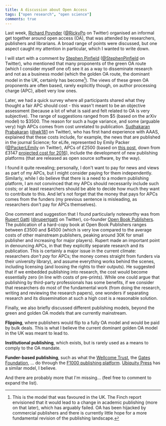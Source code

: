 ```yaml
---
title: A discussion about Open Access
tags: ["open research", "open science"]
comments: true
---
```



Last week, [Richard Poynder](http://richardpoynder.co.uk/)
([@RickyPo](https://twitter.com/RickyPo) on Twitter) organised an
informal get together around open access (OA), that was attended by
researchers, publishers and librarians. A broad range of points were
discussed, but one aspect caught my attention in particular, which I
wanted to write down.

I will start with a comment
by [Stephen Pinfield](https://www.sheffield.ac.uk/is/staff/pinfield)
([@StephenPinfield](https://twitter.com/StephenPinfield) on Twitter),
who mentioned that many proponents of the green OA route (which I
consider myself one of) see it as a way to disseminate research and
not as a business model (which the golden OA route, the dominant model
in the UK, certainly has become[^1]). The views of these green OA
proponents are often based, rarely explicitly though, on author
processing charge (APC), albeit very low ones.

[^1]: This is the model that was favoured in the UK. The Finch report envisioned that it would lead to a change in academic publishing (more on that later), which has arguably failed. OA has been hijacked by commercial publishers and there is currently little hope for a more fundamental revision of the publishing landscape.

Later, we had a quick survey where all participants shared what they
thought a fair APC should cost - this wasn't meant to be an objective
assessment (because a lot of what is said and felt related to OA is
very subjective). The range of suggestions ranged from $5 (based on
the arXiv model) to $3500. The reason for such a huge variance, and
some (arguable very) high APCs comes from cost unrelated to
publication. [Sudhakaran Prabakaran](https://www.gen.cam.ac.uk/directory/sudhakaran-prabakaran) ([@wk181](https://twitter.com/wk181) on
Twitter), who has first hand experience with AAAS, explained that
these costs include, for example, the news that are published in the
journal Science; for eLife, represented by Emily Packer
([@PackerLEmily](https://twitter.com/PackerLEmily) on Twitter), APCs
of £2500 (based
on
[this post](https://elifesciences.org/inside-elife/b6365b76/setting-a-fee-for-publication),
down from
£3147
[projected cost for 2016](https://elifesciences.org/inside-elife/a058ec77/what-it-costs-to-publish)),
include the development of new publishing platforms (that are released
as open source software, by the way).

I found it quite revealing; personally, I don't want to pay for news
and views as part of my APCs, but I might consider paying for them
independently. Similarly, while I do believe that there is a need to a
modern publishing platform, I am not convinced that my APCs should
necessarily include such costs; or at least researchers should be able
to decide how much they want to contribute to this. And let's not
forget that the money that pays for APCs comes from the funders (my
previous sentence is misleading, as researchers don't pay for APCs
themselves).

One comment and suggestion that I found particularly noteworthy was
from [Rupert Gatti](http://www.econ.cam.ac.uk/people/cto/jrjg1)
([@rupertgatti](https://twitter.com/rupertgatti) on Twitter),
co-founder
[Open Book Publishers](https://www.openbookpublishers.com/). The
publication of a hard-copy book at Open Book Publishers ranges between
£3500 and $4500 (which is very low compared to the average costs of
other mainstream publishers, peaking around 30K for small publisher
and increasing for major players). Rupert made an important point in
denouncing APCs, in that they explicitly separate research and its
publication. This is certainly a major issue in the current climate:
researchers *don't pay* for APCs; the money comes straight from
funders via their university library), and assume everything works
behind the scenes, including licensing (and loosing the rights to
their outputs). He suggested that if we embedded publishing into
research, the cost would become essentially zero (in line with costs
of pre-prints). While one could argue that publishing by third-party
professionals has some benefits, if we consider that researchers do
most of the fundamental work (from doing the research, writing and
reviewing the research papers), one wonders if separating research and
its dissemination at such a high cost is a reasonable solution.


Finally, we also briefly discussed different publishing models, beyond
the green and golden OA models that are currently mainstream. 

**Flipping**, where publishers would flip to a fully OA model and
would be paid by bulk deals. This is what I believe the current
dominant golden OA model in the UK was meant to lead to.

**Institutional publishing**, which exists, but is rarely used as a means
to comply to the OA mandate.

**Funder-based publishing**, such as what the [Wellcome
Trust](https://wellcomeopenresearch.org/), the [Gates
Foundation](https://gatesopenresearch.org/), ... do through the [F1000
publishing platform](https://f1000research.com/). [Ubiquity
Press](https://www.ubiquitypress.com/) has a similar model, I believe.

And there are probably more that I'm missing... (feel free to comment
to expand the list).

